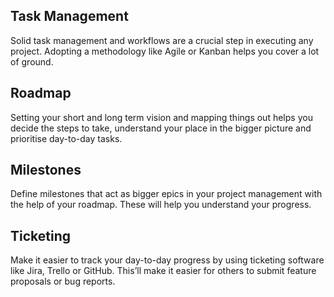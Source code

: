 ## Task Management
Solid task management and workflows are a crucial step in executing any project. Adopting a methodology like Agile or Kanban helps you cover a lot of ground.

## Roadmap
Setting your short and long term vision and mapping things out helps you decide the steps to take, understand your place in the bigger picture and prioritise day-to-day tasks.

## Milestones
Define milestones that act as bigger epics in your project management with the help of your roadmap. These will help you understand your progress.

## Ticketing
Make it easier to track your day-to-day progress by using ticketing software like Jira, Trello or GitHub. This’ll make it easier for others to submit feature proposals or bug reports.
